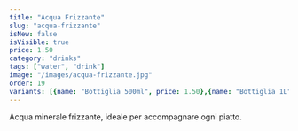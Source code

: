 ```yaml
---
title: "Acqua Frizzante"
slug: "acqua-frizzante"
isNew: false
isVisible: true
price: 1.50
category: "drinks"
tags: ["water", "drink"]
image: "/images/acqua-frizzante.jpg"
order: 19
variants: [{name: "Bottiglia 500ml", price: 1.50},{name: "Bottiglia 1L", price: 2.50}]
---
```


Acqua minerale frizzante, ideale per accompagnare ogni piatto.

